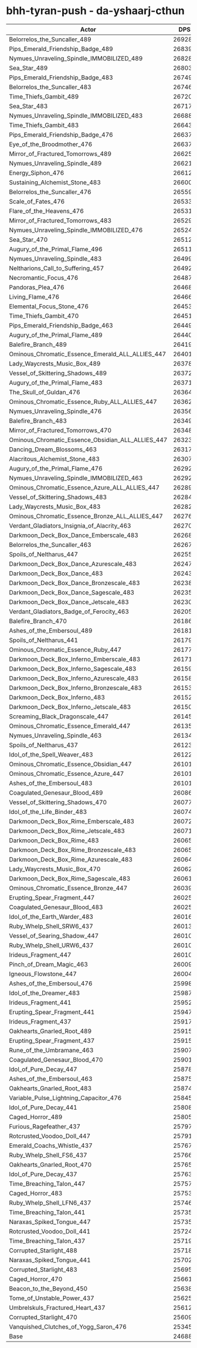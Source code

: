 # bhh-tyran-push - da-yshaarj-cthun
| Actor | DPS | Increase |
|---|:---:|:---:|
|Belorrelos_the_Suncaller_489|269282|9.07%|
|Pips_Emerald_Friendship_Badge_489|268398|8.72%|
|Nymues_Unraveling_Spindle_IMMOBILIZED_489|268286|8.67%|
|Sea_Star_489|268034|8.57%|
|Pips_Emerald_Friendship_Badge_483|267491|8.35%|
|Belorrelos_the_Suncaller_483|267468|8.34%|
|Time_Thiefs_Gambit_489|267205|8.23%|
|Sea_Star_483|267175|8.22%|
|Nymues_Unraveling_Spindle_IMMOBILIZED_483|266885|8.10%|
|Time_Thiefs_Gambit_483|266432|7.92%|
|Pips_Emerald_Friendship_Badge_476|266377|7.90%|
|Eye_of_the_Broodmother_476|266375|7.90%|
|Mirror_of_Fractured_Tomorrows_489|266252|7.85%|
|Nymues_Unraveling_Spindle_489|266213|7.83%|
|Energy_Siphon_476|266120|7.79%|
|Sustaining_Alchemist_Stone_483|266007|7.75%|
|Belorrelos_the_Suncaller_476|265597|7.58%|
|Scale_of_Fates_476|265336|7.48%|
|Flare_of_the_Heavens_476|265313|7.47%|
|Mirror_of_Fractured_Tomorrows_483|265291|7.46%|
|Nymues_Unraveling_Spindle_IMMOBILIZED_476|265242|7.44%|
|Sea_Star_470|265123|7.39%|
|Augury_of_the_Primal_Flame_496|265116|7.39%|
|Nymues_Unraveling_Spindle_483|264996|7.34%|
|Neltharions_Call_to_Suffering_457|264920|7.31%|
|Necromantic_Focus_476|264872|7.29%|
|Pandoras_Plea_476|264684|7.21%|
|Living_Flame_476|264662|7.20%|
|Elemental_Focus_Stone_476|264530|7.15%|
|Time_Thiefs_Gambit_470|264518|7.14%|
|Pips_Emerald_Friendship_Badge_463|264498|7.14%|
|Augury_of_the_Primal_Flame_489|264408|7.10%|
|Balefire_Branch_489|264199|7.01%|
|Ominous_Chromatic_Essence_Emerald_ALL_ALLIES_447|264012|6.94%|
|Lady_Waycrests_Music_Box_489|263785|6.85%|
|Vessel_of_Skittering_Shadows_489|263726|6.82%|
|Augury_of_the_Primal_Flame_483|263712|6.82%|
|The_Skull_of_Guldan_476|263642|6.79%|
|Ominous_Chromatic_Essence_Ruby_ALL_ALLIES_447|263620|6.78%|
|Nymues_Unraveling_Spindle_476|263569|6.76%|
|Balefire_Branch_483|263493|6.73%|
|Mirror_of_Fractured_Tomorrows_470|263484|6.72%|
|Ominous_Chromatic_Essence_Obsidian_ALL_ALLIES_447|263233|6.62%|
|Dancing_Dream_Blossoms_463|263177|6.60%|
|Alacritous_Alchemist_Stone_483|263076|6.56%|
|Augury_of_the_Primal_Flame_476|262923|6.50%|
|Nymues_Unraveling_Spindle_IMMOBILIZED_463|262921|6.50%|
|Ominous_Chromatic_Essence_Azure_ALL_ALLIES_447|262890|6.48%|
|Vessel_of_Skittering_Shadows_483|262848|6.47%|
|Lady_Waycrests_Music_Box_483|262822|6.46%|
|Ominous_Chromatic_Essence_Bronze_ALL_ALLIES_447|262766|6.43%|
|Verdant_Gladiators_Insignia_of_Alacrity_463|262703|6.41%|
|Darkmoon_Deck_Box_Dance_Emberscale_483|262683|6.40%|
|Belorrelos_the_Suncaller_463|262670|6.40%|
|Spoils_of_Neltharus_447|262557|6.35%|
|Darkmoon_Deck_Box_Dance_Azurescale_483|262475|6.32%|
|Darkmoon_Deck_Box_Dance_483|262435|6.30%|
|Darkmoon_Deck_Box_Dance_Bronzescale_483|262389|6.28%|
|Darkmoon_Deck_Box_Dance_Sagescale_483|262358|6.27%|
|Darkmoon_Deck_Box_Dance_Jetscale_483|262303|6.25%|
|Verdant_Gladiators_Badge_of_Ferocity_463|262051|6.14%|
|Balefire_Branch_470|261864|6.07%|
|Ashes_of_the_Embersoul_489|261813|6.05%|
|Spoils_of_Neltharus_441|261794|6.04%|
|Ominous_Chromatic_Essence_Ruby_447|261776|6.03%|
|Darkmoon_Deck_Box_Inferno_Emberscale_483|261715|6.01%|
|Darkmoon_Deck_Box_Inferno_Sagescale_483|261592|5.96%|
|Darkmoon_Deck_Box_Inferno_Azurescale_483|261587|5.96%|
|Darkmoon_Deck_Box_Inferno_Bronzescale_483|261536|5.94%|
|Darkmoon_Deck_Box_Inferno_483|261529|5.93%|
|Darkmoon_Deck_Box_Inferno_Jetscale_483|261507|5.92%|
|Screaming_Black_Dragonscale_447|261459|5.90%|
|Ominous_Chromatic_Essence_Emerald_447|261358|5.86%|
|Nymues_Unraveling_Spindle_463|261341|5.86%|
|Spoils_of_Neltharus_437|261237|5.81%|
|Idol_of_the_Spell_Weaver_483|261225|5.81%|
|Ominous_Chromatic_Essence_Obsidian_447|261018|5.73%|
|Ominous_Chromatic_Essence_Azure_447|261015|5.72%|
|Ashes_of_the_Embersoul_483|261012|5.72%|
|Coagulated_Genesaur_Blood_489|260866|5.66%|
|Vessel_of_Skittering_Shadows_470|260772|5.63%|
|Idol_of_the_Life_Binder_483|260747|5.62%|
|Darkmoon_Deck_Box_Rime_Emberscale_483|260722|5.61%|
|Darkmoon_Deck_Box_Rime_Jetscale_483|260718|5.60%|
|Darkmoon_Deck_Box_Rime_483|260659|5.58%|
|Darkmoon_Deck_Box_Rime_Bronzescale_483|260658|5.58%|
|Darkmoon_Deck_Box_Rime_Azurescale_483|260646|5.58%|
|Lady_Waycrests_Music_Box_470|260622|5.57%|
|Darkmoon_Deck_Box_Rime_Sagescale_483|260618|5.56%|
|Ominous_Chromatic_Essence_Bronze_447|260395|5.47%|
|Erupting_Spear_Fragment_447|260255|5.42%|
|Coagulated_Genesaur_Blood_483|260253|5.42%|
|Idol_of_the_Earth_Warder_483|260163|5.38%|
|Ruby_Whelp_Shell_SRW6_437|260139|5.37%|
|Vessel_of_Searing_Shadow_447|260107|5.36%|
|Ruby_Whelp_Shell_URW6_437|260104|5.36%|
|Irideus_Fragment_447|260103|5.36%|
|Pinch_of_Dream_Magic_463|260098|5.35%|
|Igneous_Flowstone_447|260048|5.33%|
|Ashes_of_the_Embersoul_476|259983|5.31%|
|Idol_of_the_Dreamer_483|259872|5.26%|
|Irideus_Fragment_441|259526|5.12%|
|Erupting_Spear_Fragment_441|259473|5.10%|
|Irideus_Fragment_437|259172|4.98%|
|Oakhearts_Gnarled_Root_489|259155|4.97%|
|Erupting_Spear_Fragment_437|259151|4.97%|
|Rune_of_the_Umbramane_463|259074|4.94%|
|Coagulated_Genesaur_Blood_470|259017|4.92%|
|Idol_of_Pure_Decay_447|258787|4.82%|
|Ashes_of_the_Embersoul_463|258759|4.81%|
|Oakhearts_Gnarled_Root_483|258743|4.80%|
|Variable_Pulse_Lightning_Capacitor_476|258452|4.69%|
|Idol_of_Pure_Decay_441|258084|4.54%|
|Caged_Horror_489|258051|4.52%|
|Furious_Ragefeather_437|257970|4.49%|
|Rotcrusted_Voodoo_Doll_447|257910|4.47%|
|Emerald_Coachs_Whistle_437|257679|4.37%|
|Ruby_Whelp_Shell_FS6_437|257660|4.37%|
|Oakhearts_Gnarled_Root_470|257654|4.36%|
|Idol_of_Pure_Decay_437|257639|4.36%|
|Time_Breaching_Talon_447|257573|4.33%|
|Caged_Horror_483|257539|4.32%|
|Ruby_Whelp_Shell_LFN6_437|257464|4.29%|
|Time_Breaching_Talon_441|257356|4.24%|
|Naraxas_Spiked_Tongue_447|257353|4.24%|
|Rotcrusted_Voodoo_Doll_441|257241|4.20%|
|Time_Breaching_Talon_437|257191|4.18%|
|Corrupted_Starlight_488|257183|4.17%|
|Naraxas_Spiked_Tongue_441|257027|4.11%|
|Corrupted_Starlight_483|256950|4.08%|
|Caged_Horror_470|256610|3.94%|
|Beacon_to_the_Beyond_450|256380|3.85%|
|Tome_of_Unstable_Power_437|256255|3.80%|
|Umbrelskuls_Fractured_Heart_437|256123|3.74%|
|Corrupted_Starlight_470|256099|3.73%|
|Vanquished_Clutches_of_Yogg_Saron_476|253453|2.66%|
|Base|246881|0.00%|
